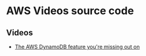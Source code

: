# AWS Videos source code

## Videos

- [The AWS DynamoDB feature you're missing out on](https://www.youtube.com/watch?v=uass0C6NEpA)